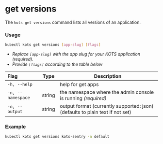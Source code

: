 # get versions

The `kots get versions` command lists all versions of an application.

### Usage

```bash
kubectl kots get versions [app-slug] [flags]
```

- _Replace `[app-slug]` with the app slug for your KOTS application (required)._
- _Provide `[flags]` according to the table below_

| Flag              | Type   | Description                                                         |
| :---------------- | ------ | ------------------------------------------------------------------- |
| `-h, --help`      |        | help for get apps                                                   |
| `-n, --namespace` | string | the namespace where the admin console is running _(required)_       |
| `-o, --output`    | string | output format (currently supported: json) (defaults to plain text if not set)|

### Example

```bash
kubectl kots get versions kots-sentry -n default
```
